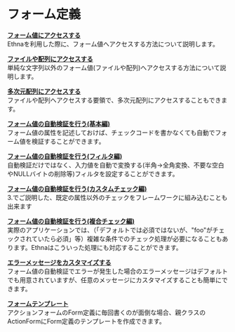 # フォーム定義
**[フォーム値にアクセスする](ethna-document-dev_guide-form-overview.md "ethna-document-dev\_guide-form-overview (1240d)")**  
Ethnaを利用した際に、フォーム値へアクセスする方法について説明します。

**[ファイルや配列にアクセスする](ethna-document-dev_guide-form-type.md "ethna-document-dev\_guide-form-type (1006d)")**  
単純な文字列以外のフォーム値(ファイルや配列)へアクセスする方法について説明します。

**[多次元配列にアクセスする](ethna-document-dev_guide-form-multiarray.md "ethna-document-dev\_guide-form-multiarray (737d)")**  
ファイルや配列へアクセスする要領で、多次元配列にアクセスすることもできます。

**[フォーム値の自動検証を行う(基本編)](ethna-document-dev_guide-form-validate.md "ethna-document-dev\_guide-form-validate (737d)")**  
フォーム値の属性を記述しておけば、チェックコードを書かなくても自動でフォーム値を検証することができます。

**[フォーム値の自動検証を行う(フィルタ編)](ethna-document-dev_guide-form-filter.md "ethna-document-dev\_guide-form-filter (619d)")**  
自動検証だけではなく、入力値を自動で変換する(半角→全角変換、不要な空白やNULLバイトの削除等)フィルタを設定することができます。

**[フォーム値の自動検証を行う(カスタムチェック編)](ethna-document-dev_guide-form-customvalidate.md "ethna-document-dev\_guide-form-customvalidate (1120d)")**  
3.でご説明した、既定の属性以外のチェックをフレームワークに組み込むことも出来ます

**[フォーム値の自動検証を行う(複合チェック編)](ethna-document-dev_guide-form-complexvalidate.md "ethna-document-dev\_guide-form-complexvalidate (1240d)")**  
実際のアプリケーションでは、（「デフォルトでは必須ではないが、"foo"がチェックされていたら必須」等）複雑な条件でのチェック処理が必要になることもあります。Ethnaはこういった処理にも対応することができます。

**[エラーメッセージをカスタマイズする](ethna-document-dev_guide-form-message.md "ethna-document-dev\_guide-form-message (619d)")**  
フォーム値の自動検証でエラーが発生した場合のエラーメッセージはデフォルトでも用意されていますが、任意のメッセージにカスタマイズすることも簡単にできます。

**[フォームテンプレート](ethna-document-dev_guide-form_template.md "ethna-document-dev\_guide-form\_template (737d)")**  
アクションフォームのForm定義に毎回書くのが面倒な場合、親クラスのActionFormにForm定義のテンプレートを作成できます。

